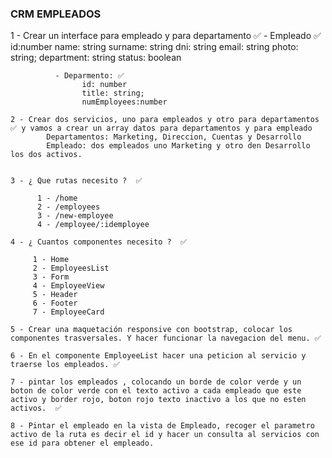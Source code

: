 ### CRM EMPLEADOS

1 - Crear un interface para empleado y para departamento ✅
              - Empleado ✅
                    id:number
                    name: string
                    surname: string
                    dni: string
                    email: string
                    photo: string;
                    department: string
                    status: boolean

              - Deparmento: ✅
                    id: number
                    title: string;
                    numEmployees:number

    2 - Crear dos servicios, uno para empleados y otro para departamentos ✅ y vamos a crear un array datos para departamentos y para empleado 
            Departamentos: Marketing, Direccion, Cuentas y Desarrollo
            Empleado: dos empleados uno Marketing y otro den Desarrollo los dos activos.


    3 - ¿ Que rutas necesito ?  ✅

          1 - /home
          2 - /employees
          3 - /new-employee
          4 - /employee/:idemployee

    4 - ¿ Cuantos componentes necesito ?  ✅

         1 - Home
         2 - EmployeesList
         3 - Form
         4 - EmployeeView
         5 - Header
         6 - Footer
         7 - EmployeeCard

    5 - Crear una maquetación responsive con bootstrap, colocar los componentes trasversales. Y hacer funcionar la navegacion del menu. ✅

    6 - En el componente EmployeeList hacer una peticion al servicio y traerse los empleados. ✅

    7 - pintar los empleados , colocando un borde de color verde y un boton de color verde con el texto activo a cada empleado que este activo y border rojo, boton rojo texto inactivo a los que no esten activos.  ✅

    8 - Pintar el empleado en la vista de Empleado, recoger el parametro activo de la ruta es decir el id y hacer un consulta al servicios con ese id para obtener el empleado.
